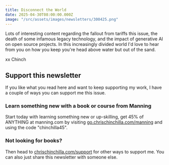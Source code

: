 ```yaml
---
title: Disconnect the World
date: 2025-04-30T08:00:00.000Z
image: "/src/assets/images/newsletters/300425.png"
---
```


Lots of interesting content regarding the fallout from tariffs this issue, the death of some infamous legacy technology, and the impact of generative AI on open source projects. In this increasingly divided world I'd love to hear from you on how you keep you're head above water but out of the sand.

xx Chinch

## Support this newsletter

If you like what you read here and want to keep supporting my work, I have a couple of ways you can support me this issue.

### Learn something new with a book or course from Manning

Start today with learning something new or up-skilling, get 45% of ANYTHING at manning.com by visiting [go.chrischinchilla.com/manning](https://go.chrischinchilla.com/manning) and using the code "chinchilla45".

### Not looking for books?

Then head to [chrischinchilla.com/support](https://chrischinchilla.com/support) for other ways to support me. You can also just share this newsletter with someone else.